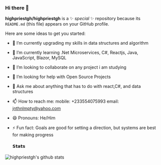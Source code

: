 ### Hi there 👋


**highpriestgh/highpriestgh** is a ✨ _special_ ✨ repository because its `README.md` (this file) appears on your GitHub profile.

Here are some ideas to get you started:

- 🔭 I’m currently upgrading my skills in data structures and algorithm
- 🌱 I’m currently learning .Net Microservices, C#, Reactjs, Java, JavaScript, Blazor, MySQL
- 👯 I’m looking to collaborate on any project i am studying
- 🤔 I’m looking for help with Open Source Projects
- 💬 Ask me about anything that has to do with react,C#, and data structures
- 📫 How to reach me: mobile: +233554075993 email: jnthnlmpty@yahoo.com
- 😄 Pronouns: He/Him
- ⚡ Fun fact: Goals are good for setting a direction, but systems are best for making progress

  #### 𝗦𝘁𝗮𝘁𝘀

![highpriestgh's github stats](https://github-readme-stats.vercel.app/api?username=highpriestgh&show_icons=true&theme=dracula) 

